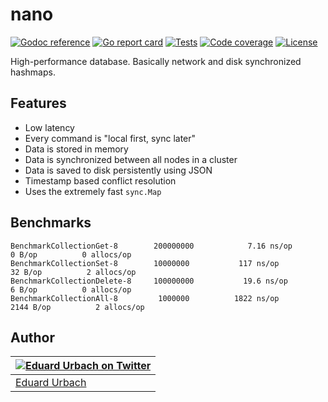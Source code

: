 # nano

[![Godoc reference][godoc-image]][godoc-url]
[![Go report card][goreportcard-image]][goreportcard-url]
[![Tests][travis-image]][travis-url]
[![Code coverage][codecov-image]][codecov-url]
[![License][license-image]][license-url]

High-performance database. Basically network and disk synchronized hashmaps.

## Features

* Low latency
* Every command is "local first, sync later"
* Data is stored in memory
* Data is synchronized between all nodes in a cluster
* Data is saved to disk persistently using JSON
* Timestamp based conflict resolution
* Uses the extremely fast `sync.Map`

## Benchmarks

```
BenchmarkCollectionGet-8      	200000000	         7.16 ns/op	       0 B/op	       0 allocs/op
BenchmarkCollectionSet-8      	10000000	       117 ns/op	      32 B/op	       2 allocs/op
BenchmarkCollectionDelete-8   	100000000	        19.6 ns/op	       6 B/op	       0 allocs/op
BenchmarkCollectionAll-8      	 1000000	      1822 ns/op	    2144 B/op	       2 allocs/op
```

## Author

| [![Eduard Urbach on Twitter](https://gravatar.com/avatar/16ed4d41a5f244d1b10de1b791657989?s=70)](https://twitter.com/eduardurbach "Follow @eduardurbach on Twitter") |
|---|
| [Eduard Urbach](https://eduardurbach.com) |

[godoc-image]: https://godoc.org/github.com/aerogo/nano?status.svg
[godoc-url]: https://godoc.org/github.com/aerogo/nano
[goreportcard-image]: https://goreportcard.com/badge/github.com/aerogo/nano
[goreportcard-url]: https://goreportcard.com/report/github.com/aerogo/nano
[travis-image]: https://travis-ci.org/aerogo/nano.svg?branch=master
[travis-url]: https://travis-ci.org/aerogo/nano
[codecov-image]: https://codecov.io/gh/aerogo/nano/branch/master/graph/badge.svg
[codecov-url]: https://codecov.io/gh/aerogo/nano
[license-image]: https://img.shields.io/badge/license-MIT-blue.svg
[license-url]: https://github.com/aerogo/nano/blob/master/LICENSE